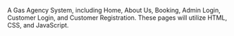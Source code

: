 A Gas Agency System, including Home, About Us, Booking, Admin Login, Customer Login, and Customer Registration. These pages will utilize HTML, CSS, and JavaScript.
